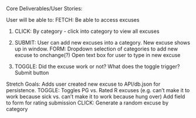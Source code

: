 Core Deliverables/User Stories:

User will be able to:
FETCH: Be able to access excuses
1) CLICK: By category - click into category to view all excuses


2) SUBMIT: User can add new excuses into a category. New excuse shows up in window. 
FORM: 
Dropdown selection of categories to add new excuse to 
onchange(?)
Open text box for user to type in new excuse
3) TOGGLE: Did the excuse work or not? 
What does the toggle trigger?
Submit button 

Stretch Goals:
Adds user created new excuse to API/db.json for persistence.
TOGGLE: Toggles PG vs. Rated R excuses (e.g. can’t make it to work because sick vs. can’t make it to work because hung over)
Add field to form for rating submission
CLICK: Generate a random excuse by category
